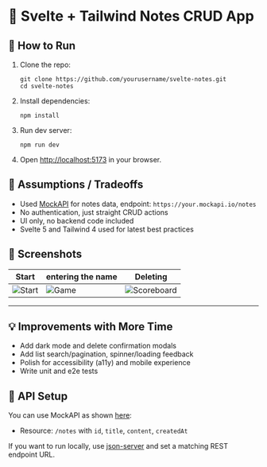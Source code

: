 # 🧪 Svelte + Tailwind Notes CRUD App

## 🚀 How to Run

1. Clone the repo:
    ```
    git clone https://github.com/yourusername/svelte-notes.git
    cd svelte-notes
    ```
2. Install dependencies:
    ```
    npm install
    ```

3. Run dev server:
    ```
    npm run dev
    ```
4. Open [http://localhost:5173](http://localhost:5173) in your browser.

## 🚧 Assumptions / Tradeoffs

- Used [MockAPI](https://mockapi.io/) for notes data, endpoint: `https://your.mockapi.io/notes`
- No authentication, just straight CRUD actions
- UI only, no backend code included
- Svelte 5 and Tailwind 4 used for latest best practices

## 📸 Screenshots

| Start | entering the name | Deleting |
|--------------|----------|-----------|
| ![Start](start.png) | ![Game](game.png) | ![Scoreboard](scoreboard.png) |

---

## 💡 Improvements with More Time

- Add dark mode and delete confirmation modals
- Add list search/pagination, spinner/loading feedback
- Polish for accessibility (a11y) and mobile experience
- Write unit and e2e tests

## 🔗 API Setup

You can use MockAPI as shown [here](https://mockapi.io/):
- Resource: `/notes` with `id`, `title`, `content`, `createdAt`

If you want to run locally, use [json-server](https://github.com/typicode/json-server) and set a matching REST endpoint URL.
